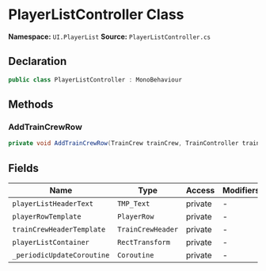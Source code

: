 # PlayerListController Class

**Namespace:** `UI.PlayerList`
**Source:** `PlayerListController.cs`

## Declaration

```csharp
public class PlayerListController : MonoBehaviour
```

## Methods

### AddTrainCrewRow

```csharp
private void AddTrainCrewRow(TrainCrew trainCrew, TrainController trainController)
```

## Fields

| Name | Type | Access | Modifiers |
|------|------|--------|-----------|
| `playerListHeaderText` | `TMP_Text` | private | - |
| `playerRowTemplate` | `PlayerRow` | private | - |
| `trainCrewHeaderTemplate` | `TrainCrewHeader` | private | - |
| `playerListContainer` | `RectTransform` | private | - |
| `_periodicUpdateCoroutine` | `Coroutine` | private | - |

